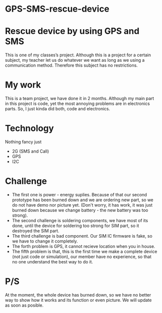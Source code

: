 # GPS-SMS-rescue-device

# Rescue device by using GPS and SMS

This is one of my classes’s project. Although this is a project for a certain subject, my teacher let us do whatever we want as long as we using a communication method. Therefore this subject has no restrictions.

# My work
This is a team project, we have done it in 2 months.
Although my main part in this project is code, yet the most annoying problems are in electronics parts. So, I just kinda did both, code and electronics.

 
# Technology
Nothing fancy just
- 2G (SMS and Call)
- GPS
- I2C

# Challenge
- The first one is power - energy suplies. Because of that our second prototype has been burned down and we are ordering new part, so we do not have demo nor picture yet. (Don't worry, it has work, it was just burned down because we change battery - the new battery was too strong).
- The second challenge is soldering components, we have most of its done, until the device for soldering too strong for SIM part, so it destroyed the SIM part.
- The third challenge is bad component. Our SIM IC firmware is fake, so we have to change it completely.
- The forth problem is GPS, it cannot recieve location when you in house.
- The fifth problem is that, this is the first time we make a complete device (not just code or simulation), our member have no experience, so that no one understand the best way to do it.

# P/S
At the moment, the whole device has burned down, so we have no better way to show how it works and its function or even picture. We will update as soon as posible. 
